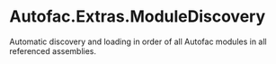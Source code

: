 # Autofac.Extras.ModuleDiscovery
Automatic discovery and loading in order of all Autofac modules in all referenced assemblies.
